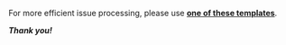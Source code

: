 For more efficient issue processing, please use [**one of these templates**](https://github.com/intradoc/intradoc/issues/new/choose).

***Thank you!***

